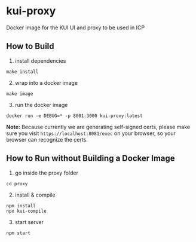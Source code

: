 # kui-proxy
Docker image for the KUI UI and proxy to be used in ICP

## How to Build

1. install dependencies
```
make install
```
2. wrap into a docker image
```
make image
```
3. run the docker image
```
docker run -e DEBUG=* -p 8081:3000 kui-proxy:latest
```
**Note:** Because currently we are generating self-signed certs, please make sure you visit `https://localhost:8081/exec` on your browser, so your browser can recognize the certs.

## How to Run without Building a Docker Image
1. go inside the proxy folder
```
cd proxy
```
2. install & compile
```
npm install
npx kui-compile
```
3. start server
```
npm start
```




